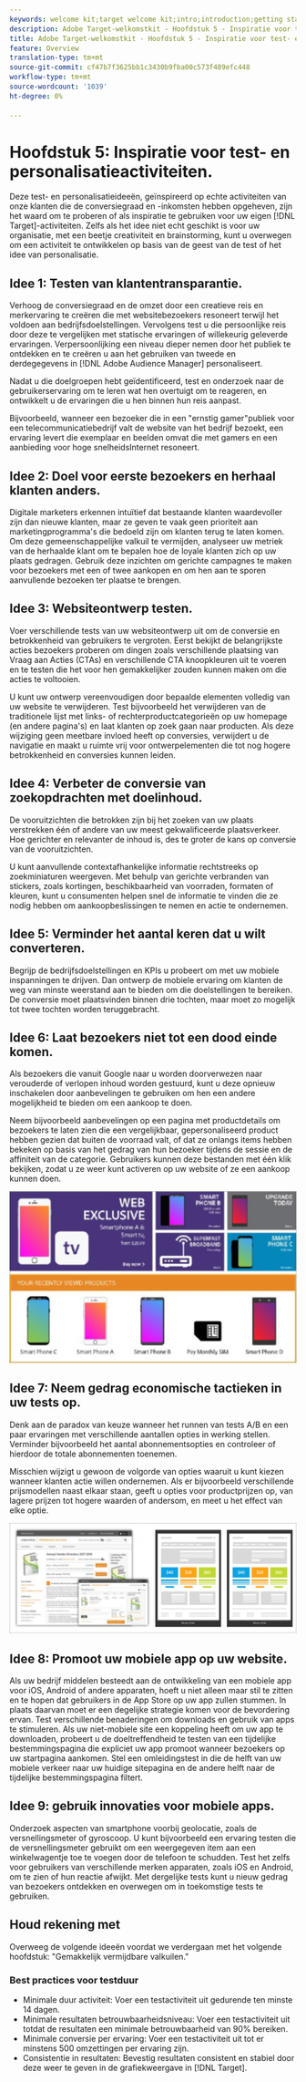 ```yaml
---
keywords: welcome kit;target welcome kit;intro;introduction;getting started
description: Adobe Target-welkomstkit - Hoofdstuk 5 - Inspiratie voor test- en personaliseringsactiviteiten
title: Adobe Target-welkomstkit - Hoofdstuk 5 - Inspiratie voor test- en personaliseringsactiviteiten
feature: Overview
translation-type: tm+mt
source-git-commit: cf47b7f3625bb1c3430b9fba00c573f489efc448
workflow-type: tm+mt
source-wordcount: '1039'
ht-degree: 0%

---
```



# Hoofdstuk 5: Inspiratie voor test- en personalisatieactiviteiten.

Deze test- en personalisatieideeën, geïnspireerd op echte activiteiten van onze klanten die de conversiegraad en -inkomsten hebben opgeheven, zijn het waard om te proberen of als inspiratie te gebruiken voor uw eigen [!DNL Target]-activiteiten. Zelfs als het idee niet echt geschikt is voor uw organisatie, met een beetje creativiteit en brainstorming, kunt u overwegen om een activiteit te ontwikkelen op basis van de geest van de test of het idee van personalisatie.

## Idee 1: Testen van klantentransparantie.

Verhoog de conversiegraad en de omzet door een creatieve reis en merkervaring te creëren die met websitebezoekers resoneert terwijl het voldoen aan bedrijfsdoelstellingen. Vervolgens test u die persoonlijke reis door deze te vergelijken met statische ervaringen of willekeurig geleverde ervaringen. Verpersoonlijking een niveau dieper nemen door het publiek te ontdekken en te creëren u aan het gebruiken van tweede en derdegegevens in [!DNL Adobe Audience Manager] personaliseert.

Nadat u die doelgroepen hebt geïdentificeerd, test en onderzoek naar de gebruikerservaring om te leren wat hen overtuigt om te reageren, en ontwikkelt u de ervaringen die u hen binnen hun reis aanpast.

Bijvoorbeeld, wanneer een bezoeker die in een &quot;ernstig gamer&quot;publiek voor een telecommunicatiebedrijf valt de website van het bedrijf bezoekt, een ervaring levert die exemplaar en beelden omvat die met gamers en een aanbieding voor hoge snelheidsInternet resoneert.

## Idee 2: Doel voor eerste bezoekers en herhaal klanten anders.

Digitale marketers erkennen intuïtief dat bestaande klanten waardevoller zijn dan nieuwe klanten, maar ze geven te vaak geen prioriteit aan marketingprogramma&#39;s die bedoeld zijn om klanten terug te laten komen. Om deze gemeenschappelijke valkuil te vermijden, analyseer uw metriek van de herhaalde klant om te bepalen hoe de loyale klanten zich op uw plaats gedragen. Gebruik deze inzichten om gerichte campagnes te maken voor bezoekers met een of twee aankopen en om hen aan te sporen aanvullende bezoeken ter plaatse te brengen.

## Idee 3: Websiteontwerp testen.

Voer verschillende tests van uw websiteontwerp uit om de conversie en betrokkenheid van gebruikers te vergroten. Eerst bekijkt de belangrijkste acties bezoekers proberen om dingen zoals verschillende plaatsing van Vraag aan Acties (CTAs) en verschillende CTA knoopkleuren uit te voeren en te testen die het voor hen gemakkelijker zouden kunnen maken om die acties te voltooien.

U kunt uw ontwerp vereenvoudigen door bepaalde elementen volledig van uw website te verwijderen. Test bijvoorbeeld het verwijderen van de traditionele lijst met links- of rechterproductcategorieën op uw homepage (en andere pagina&#39;s) en laat klanten op zoek gaan naar producten. Als deze wijziging geen meetbare invloed heeft op conversies, verwijdert u de navigatie en maakt u ruimte vrij voor ontwerpelementen die tot nog hogere betrokkenheid en conversies kunnen leiden.

## Idee 4: Verbeter de conversie van zoekopdrachten met doelinhoud.

De vooruitzichten die betrokken zijn bij het zoeken van uw plaats verstrekken één of andere van uw meest gekwalificeerde plaatsverkeer. Hoe gerichter en relevanter de inhoud is, des te groter de kans op conversie van de vooruitzichten.

U kunt aanvullende contextafhankelijke informatie rechtstreeks op zoekminiaturen weergeven. Met behulp van gerichte verbranden van stickers, zoals kortingen, beschikbaarheid van voorraden, formaten of kleuren, kunt u consumenten helpen snel de informatie te vinden die ze nodig hebben om aankoopbeslissingen te nemen en actie te ondernemen.

## Idee 5: Verminder het aantal keren dat u wilt converteren.

Begrijp de bedrijfsdoelstellingen en KPIs u probeert om met uw mobiele inspanningen te drijven. Dan ontwerp de mobiele ervaring om klanten de weg van minste weerstand aan te bieden om die doelstellingen te bereiken. De conversie moet plaatsvinden binnen drie tochten, maar moet zo mogelijk tot twee tochten worden teruggebracht.

## Idee 6: Laat bezoekers niet tot een dood einde komen.

Als bezoekers die vanuit Google naar u worden doorverwezen naar verouderde of verlopen inhoud worden gestuurd, kunt u deze opnieuw inschakelen door aanbevelingen te gebruiken om hen een andere mogelijkheid te bieden om een aankoop te doen.

Neem bijvoorbeeld aanbevelingen op een pagina met productdetails om bezoekers te laten zien die een vergelijkbaar, gepersonaliseerd product hebben gezien dat buiten de voorraad valt, of dat ze onlangs items hebben bekeken op basis van het gedrag van hun bezoeker tijdens de sessie en de affiniteit van de categorie. Gebruikers kunnen deze bestanden met één klik bekijken, zodat u ze weer kunt activeren op uw website of ze een aankoop kunnen doen.

![Recommendations-illustratie](/help/c-intro/assets/recs-illustration.png)

## Idee 7: Neem gedrag economische tactieken in uw tests op.

Denk aan de paradox van keuze wanneer het runnen van tests A/B en een paar ervaringen met verschillende aantallen opties in werking stellen. Verminder bijvoorbeeld het aantal abonnementsopties en controleer of hierdoor de totale abonnementen toenemen.

Misschien wijzigt u gewoon de volgorde van opties waaruit u kunt kiezen wanneer klanten actie willen ondernemen. Als er bijvoorbeeld verschillende prijsmodellen naast elkaar staan, geeft u opties voor productprijzen op, van lagere prijzen tot hogere waarden of andersom, en meet u het effect van elke optie.

![Gedragstactische illustratie](/help/c-intro/assets/behavioral.png)

## Idee 8: Promoot uw mobiele app op uw website.

Als uw bedrijf middelen besteedt aan de ontwikkeling van een mobiele app voor iOS, Android of andere apparaten, hoeft u niet alleen maar stil te zitten en te hopen dat gebruikers in de App Store op uw app zullen stummen. In plaats daarvan moet er een degelijke strategie komen voor de bevordering ervan. Test verschillende benaderingen om downloads en gebruik van apps te stimuleren. Als uw niet-mobiele site een koppeling heeft om uw app te downloaden, probeert u de doeltreffendheid te testen van een tijdelijke bestemmingspagina die expliciet uw app promoot wanneer bezoekers op uw startpagina aankomen. Stel een omleidingstest in die de helft van uw mobiele verkeer naar uw huidige sitepagina en de andere helft naar de tijdelijke bestemmingspagina filtert.

## Idee 9: gebruik innovaties voor mobiele apps.

Onderzoek aspecten van smartphone voorbij geolocatie, zoals de versnellingsmeter of gyroscoop. U kunt bijvoorbeeld een ervaring testen die de versnellingsmeter gebruikt om een weergegeven item aan een winkelwagentje toe te voegen door de telefoon te schudden. Test het zelfs voor gebruikers van verschillende merken apparaten, zoals iOS en Android, om te zien of hun reactie afwijkt. Met dergelijke tests kunt u nieuw gedrag van bezoekers ontdekken en overwegen om in toekomstige tests te gebruiken.

## Houd rekening met

Overweeg de volgende ideeën voordat we verdergaan met het volgende hoofdstuk: &quot;Gemakkelijk vermijdbare valkuilen.&quot;

### Best practices voor testduur

* Minimale duur activiteit: Voer een testactiviteit uit gedurende ten minste 14 dagen.
* Minimale resultaten betrouwbaarheidsniveau: Voer een testactiviteit uit totdat de resultaten een minimale betrouwbaarheid van 90% bereiken.
* Minimale conversie per ervaring: Voer een testactiviteit uit tot er minstens 500 omzettingen per ervaring zijn.
* Consistentie in resultaten: Bevestig resultaten consistent en stabiel door deze weer te geven in de grafiekweergave in [!DNL Target].